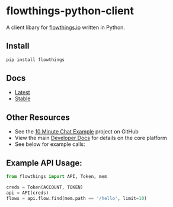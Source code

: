 flowthings-python-client
==================

A client libary for [flowthings.io](http://flowthings.io) written in Python.

## Install

```sh
pip install flowthings
```

## Docs

* [Latest](https://flowthings-python-client.readthedocs.org/en/latest/)
* [Stable](https://flowthings-python-client.readthedocs.org/en/stable/)

## Other Resources
* See the [10 Minute Chat Example](https://github.com/flowthings/python-chat-example) project on GitHub
* View the main [Developer Docs](https://flowthings.io/docs/index) for details on the core platform
* See below for example calls:


## Example API Usage:
```py
from flowthings import API, Token, mem

creds = Token(ACCOUNT, TOKEN)
api = API(creds)
flows = api.flow.find(mem.path == '/hello', limit=10)
```
